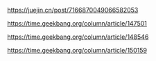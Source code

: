 https://juejin.cn/post/7166870049066582053

https://time.geekbang.org/column/article/147501

https://time.geekbang.org/column/article/148546

https://time.geekbang.org/column/article/150159